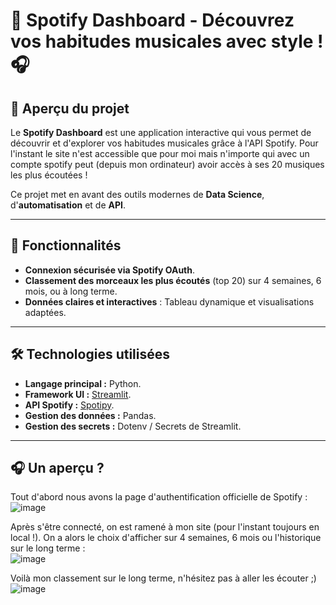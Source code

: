# 🎵 Spotify Dashboard - Découvrez vos habitudes musicales avec style ! 🎧
## 📖 Aperçu du projet
Le **Spotify Dashboard** est une application interactive qui vous permet de découvrir et d'explorer vos habitudes musicales grâce à l'API Spotify. Pour l'instant le site n'est accessible que pour moi mais n'importe qui avec un compte spotify peut (depuis mon ordinateur) avoir accès à ses 20 musiques les plus écoutées !

Ce projet met en avant des outils modernes de **Data Science**, d'**automatisation** et de **API**. 

---

## 🚀 Fonctionnalités
- **Connexion sécurisée via Spotify OAuth**.
- **Classement des morceaux les plus écoutés** (top 20) sur 4 semaines, 6 mois, ou à long terme.
- **Données claires et interactives** : Tableau dynamique et visualisations adaptées.

---

## 🛠️ Technologies utilisées
- **Langage principal :** Python.
- **Framework UI :** [Streamlit](https://streamlit.io/).
- **API Spotify :** [Spotipy](https://spotipy.readthedocs.io/en/2.19.0/#).
- **Gestion des données :** Pandas.
- **Gestion des secrets :** Dotenv / Secrets de Streamlit.

---

## 🎧 Un aperçu ?
Tout d'abord nous avons la page d'authentification officielle de Spotify : 
![image](https://github.com/user-attachments/assets/97dda5db-3602-4bde-be62-86239f6910da)

Après s'être connecté, on est ramené à mon site (pour l'instant toujours en local !). On a alors le choix d'afficher sur 4 semaines, 6 mois ou l'historique sur le long terme :   
![image](https://github.com/user-attachments/assets/d6bf704d-42be-40e9-b1e5-27ed17a6e901)

Voilà mon classement sur le long terme, n'hésitez pas à aller les écouter ;) 
![image](https://github.com/user-attachments/assets/8b4d59ad-9790-4c6e-9bb3-840d9b6a0eea)

